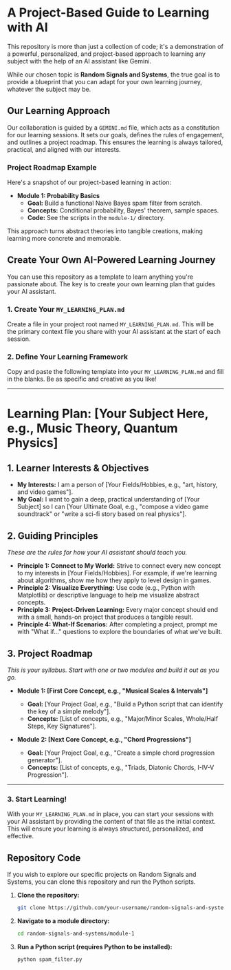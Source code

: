 # A Project-Based Guide to Learning with AI

This repository is more than just a collection of code; it's a demonstration of a powerful, personalized, and project-based approach to learning any subject with the help of an AI assistant like Gemini.

While our chosen topic is **Random Signals and Systems**, the true goal is to provide a blueprint that you can adapt for your own learning journey, whatever the subject may be.

## Our Learning Approach

Our collaboration is guided by a `GEMINI.md` file, which acts as a constitution for our learning sessions. It sets our goals, defines the rules of engagement, and outlines a project roadmap. This ensures the learning is always tailored, practical, and aligned with our interests.

### Project Roadmap Example

Here's a snapshot of our project-based learning in action:

*   **Module 1: Probability Basics**
    *   **Goal:** Build a functional Naive Bayes spam filter from scratch.
    *   **Concepts:** Conditional probability, Bayes' theorem, sample spaces.
    *   **Code:** See the scripts in the `module-1/` directory.

This approach turns abstract theories into tangible creations, making learning more concrete and memorable.

## Create Your Own AI-Powered Learning Journey

You can use this repository as a template to learn anything you're passionate about. The key is to create your own learning plan that guides your AI assistant.

### 1. Create Your `MY_LEARNING_PLAN.md`

Create a file in your project root named `MY_LEARNING_PLAN.md`. This will be the primary context file you share with your AI assistant at the start of each session.

### 2. Define Your Learning Framework

Copy and paste the following template into your `MY_LEARNING_PLAN.md` and fill in the blanks. Be as specific and creative as you like!

---

# Learning Plan: [Your Subject Here, e.g., Music Theory, Quantum Physics]

## 1. Learner Interests & Objectives

*   **My Interests:** I am a person of [Your Fields/Hobbies, e.g., "art, history, and video games"].
*   **My Goal:** I want to gain a deep, practical understanding of [Your Subject] so I can [Your Ultimate Goal, e.g., "compose a video game soundtrack" or "write a sci-fi story based on real physics"].

## 2. Guiding Principles

*These are the rules for how your AI assistant should teach you.*

*   **Principle 1: Connect to My World:** Strive to connect every new concept to my interests in [Your Fields/Hobbies]. For example, if we're learning about algorithms, show me how they apply to level design in games.
*   **Principle 2: Visualize Everything:** Use code (e.g., Python with Matplotlib) or descriptive language to help me visualize abstract concepts.
*   **Principle 3: Project-Driven Learning:** Every major concept should end with a small, hands-on project that produces a tangible result.
*   **Principle 4: What-If Scenarios:** After completing a project, prompt me with "What if..." questions to explore the boundaries of what we've built.

## 3. Project Roadmap

*This is your syllabus. Start with one or two modules and build it out as you go.*

*   **Module 1: [First Core Concept, e.g., "Musical Scales & Intervals"]**
    *   **Goal:** [Your Project Goal, e.g., "Build a Python script that can identify the key of a simple melody"].
    *   **Concepts:** [List of concepts, e.g., "Major/Minor Scales, Whole/Half Steps, Key Signatures"].

*   **Module 2: [Next Core Concept, e.g., "Chord Progressions"]**
    *   **Goal:** [Your Project Goal, e.g., "Create a simple chord progression generator"].
    *   **Concepts:** [List of concepts, e.g., "Triads, Diatonic Chords, I-IV-V Progression"].

---

### 3. Start Learning!

With your `MY_LEARNING_PLAN.md` in place, you can start your sessions with your AI assistant by providing the content of that file as the initial context. This will ensure your learning is always structured, personalized, and effective.

## Repository Code

If you wish to explore our specific projects on Random Signals and Systems, you can clone this repository and run the Python scripts.

1.  **Clone the repository:**
    ```bash
    git clone https://github.com/your-username/random-signals-and-systems.git
    ```
2.  **Navigate to a module directory:**
    ```bash
    cd random-signals-and-systems/module-1
    ```
3.  **Run a Python script (requires Python to be installed):**
    ```bash
    python spam_filter.py
    ```